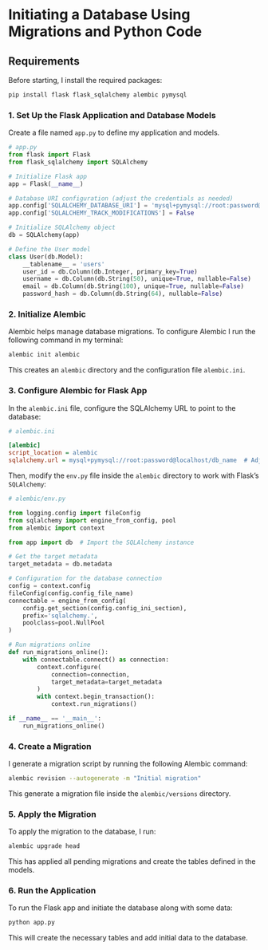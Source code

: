 # Initiating a Database Using Migrations and Python Code

## Requirements

Before starting, I install the required packages:

```bash
pip install flask flask_sqlalchemy alembic pymysql
```

### 1. Set Up the Flask Application and Database Models

Create a file named `app.py` to define my application and models.

```python
# app.py
from flask import Flask
from flask_sqlalchemy import SQLAlchemy

# Initialize Flask app
app = Flask(__name__)

# Database URI configuration (adjust the credentials as needed)
app.config['SQLALCHEMY_DATABASE_URI'] = 'mysql+pymysql://root:password@localhost/db_name'
app.config['SQLALCHEMY_TRACK_MODIFICATIONS'] = False

# Initialize SQLAlchemy object
db = SQLAlchemy(app)

# Define the User model
class User(db.Model):
    __tablename__ = 'users'
    user_id = db.Column(db.Integer, primary_key=True)
    username = db.Column(db.String(50), unique=True, nullable=False)
    email = db.Column(db.String(100), unique=True, nullable=False)
    password_hash = db.Column(db.String(64), nullable=False)

```

### 2. Initialize Alembic

Alembic helps manage database migrations.
To configure Alembic I run the following command in my terminal:

```bash
alembic init alembic
```

This creates an `alembic` directory and the configuration file `alembic.ini`.

### 3. Configure Alembic for Flask App

In the `alembic.ini` file, configure the SQLAlchemy URL to point to the database:

```ini
# alembic.ini

[alembic]
script_location = alembic
sqlalchemy.url = mysql+pymysql://root:password@localhost/db_name  # Adjust this
```

Then, modify the `env.py` file inside the `alembic` directory to work with Flask’s `SQLAlchemy`:

```python
# alembic/env.py

from logging.config import fileConfig
from sqlalchemy import engine_from_config, pool
from alembic import context

from app import db  # Import the SQLAlchemy instance

# Get the target metadata
target_metadata = db.metadata

# Configuration for the database connection
config = context.config
fileConfig(config.config_file_name)
connectable = engine_from_config(
    config.get_section(config.config_ini_section),
    prefix='sqlalchemy.',
    poolclass=pool.NullPool
)

# Run migrations online
def run_migrations_online():
    with connectable.connect() as connection:
        context.configure(
            connection=connection,
            target_metadata=target_metadata
        )
        with context.begin_transaction():
            context.run_migrations()

if __name__ == '__main__':
    run_migrations_online()
```

### 4. Create a Migration

I generate a migration script by running the following Alembic command:

```bash
alembic revision --autogenerate -m "Initial migration"
```

This generate a migration file inside the `alembic/versions` directory.

### 5. Apply the Migration

To apply the migration to the database, I run:

```bash
alembic upgrade head
```

This has applied all pending migrations and create the tables defined in the models.

### 6. Run the Application

To run the Flask app and initiate the database along with some data:

```bash
python app.py
```

This will create the necessary tables and add initial data to the database.

